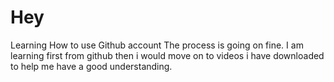 # Hey
Learning How to use Github account
The process is going on fine.
I am learning first from github then i would move on to videos i have downloaded to help me have a good understanding.
